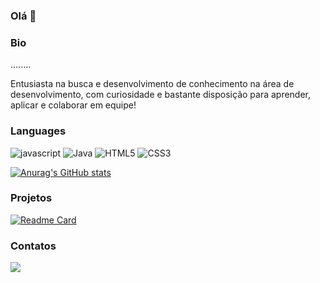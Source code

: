 ### Olá 👋

### Bio

........

Entusiasta na busca e desenvolvimento de conhecimento na área de desenvolvimento, com curiosidade e bastante disposição para aprender, aplicar e colaborar em equipe!

### Languages

![javascript](https://img.shields.io/badge/JavaScript-323330?style=for-the-badge&logo=javascript&logoColor=F7DF1E)
![Java](https://img.shields.io/badge/Java-ED8B00?style=for-the-badge&logo=java&logoColor=white)
![HTML5](https://img.shields.io/badge/HTML5-E34F26?style=for-the-badge&logo=html5&logoColor=white)
![CSS3](https://img.shields.io/badge/CSS3-1572B6?style=for-the-badge&logo=css3&logoColor=white)

[![Anurag's GitHub stats](https://github-readme-stats.vercel.app/api?username=devhayslan)](https://github.com/anuraghazra/github-readme-stats)

### Projetos

[![Readme Card](https://github-readme-stats.vercel.app/api/pin/?username=devhayslan&repo=devhayslan.github.io)](https://github.com/anuraghazra/github-readme-stats)

### Contatos

<img src='https://img.shields.io/badge/LinkedIn-0077B5?style=for-the-badge&logo=linkedin&logoColor=white'>
